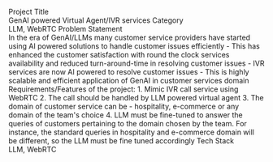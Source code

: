 Project Title	
GenAI powered Virtual Agent/IVR services
Category	
LLM, WebRTC
Problem Statement	 
In the era of GenAI/LLMs many customer service providers have started using AI powered solutions to handle customer issues efficiently - This has enhanced the customer satisfaction with round the clock services availability and reduced turn-around-time in resolving customer issues - IVR services are now AI powered to resolve customer issues - This is highly scalable and efficient application of GenAI in customer services domain Requirements/Features of the project: 1. Mimic IVR call service using WebRTC 2. The call should be handled by LLM powered virtual agent 3. The domain of customer service can be - hospitality, e-commerce or any domain of the team's choice 4. LLM must be fine-tuned to answer the queries of customers pertaining to the domain chosen by the team. For instance, the standard queries in hospitality and e-commerce domain will be different, so the LLM must be fine tuned accordingly
Tech Stack	
LLM, WebRTC
